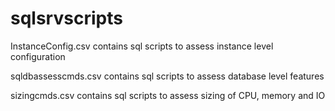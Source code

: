 # sqlsrvscripts

InstanceConfig.csv contains sql scripts to assess instance level configuration
 
sqldbassesscmds.csv contains sql scripts to assess database level features

sizingcmds.csv contains sql scripts to assess sizing of CPU, memory and IO
